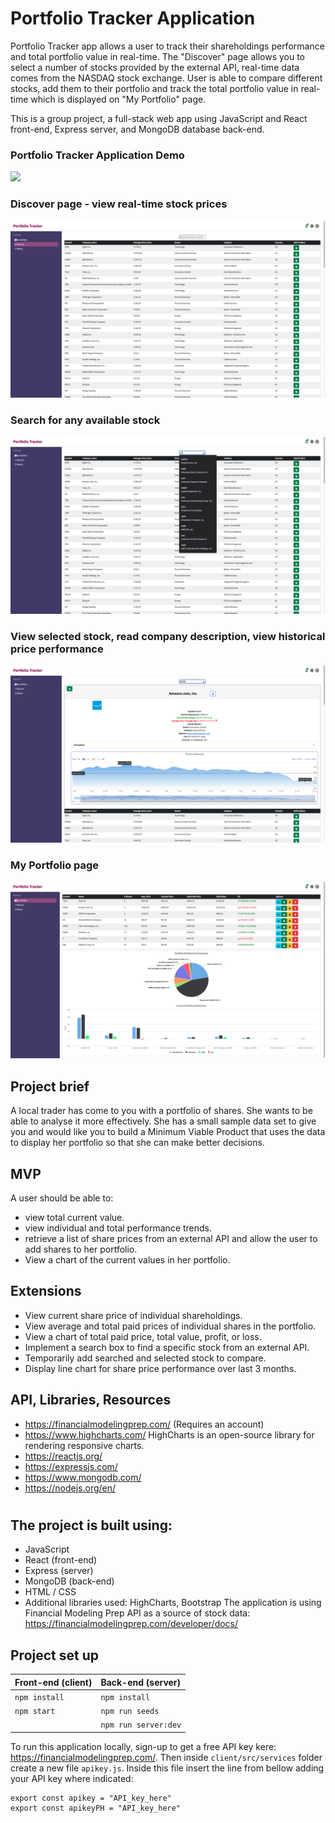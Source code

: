 # Portfolio Tracker Application
Portfolio Tracker app allows a user to track their shareholdings performance and total portfolio value in real-time. The "Discover" page allows you to select a number of stocks provided by the external API, real-time data comes from the NASDAQ stock exchange. User is able to compare different stocks, add them to their portfolio and track the total portfolio value in real-time which is displayed on "My Portfolio" page.

This is a group project, a full-stack web app using JavaScript and React front-end, Express server, and MongoDB database back-end.

### Portfolio Tracker Application Demo
![](screenshots/portfolio_tracker.gif)

### Discover page - view real-time stock prices
![](screenshots/discover.png)

### Search for any available stock
![](screenshots/search.png)

### View selected stock, read company description, view historical price performance
![](screenshots/card.png)

### My Portfolio page
![](screenshots/portfolio.png)



<!-- ### Current Portfolio performance
![](screenshots/2.png)

### View shareholding historical performance
![](screenshots/3.png)

### Add more shares
![](screenshots/4.png)

### Remove shares
![](screenshots/5.png)

### Discover page - view real-time stock prices
![](screenshots/6.png)

### Search for any available stock
![](screenshots/7.png)

### View selected stock, read company description, view historical price performance
![](screenshots/8.png)

### Compare selected stock cards
![](screenshots/9.png)

### Add new shareholdings
![](screenshots/10.png)

### View portfolio with updated shares
![](screenshots/11.png) -->


## Project brief
A local trader has come to you with a portfolio of shares. She wants to be able to analyse it more effectively. She has a small sample data set to give you and would like you to build a Minimum Viable Product that uses the data to display her portfolio so that she can make better decisions.

## MVP
A user should be able to:

- view total current value.
- view individual and total performance trends.
- retrieve a list of share prices from an external API and allow the user to add shares to her portfolio.
- View a chart of the current values in her portfolio.

## Extensions
- View current share price of individual shareholdings.
- View average and total paid prices of individual shares in the portfolio.
- View a chart of total paid price, total value, profit, or loss.
- Implement a search box to find a specific stock from an external API.
- Temporarily add searched and selected stock to compare.
- Display line chart for share price performance over last 3 months.

## API, Libraries, Resources
- https://financialmodelingprep.com/ (Requires an account)
- https://www.highcharts.com/ HighCharts is an open-source library for rendering responsive charts.
- https://reactjs.org/
- https://expressjs.com/
- https://www.mongodb.com/
- https://nodejs.org/en/

#
## The project is built using:
* JavaScript
* React (front-end)
* Express (server)
* MongoDB (back-end)
* HTML / CSS
* Additional libraries used: HighCharts, Bootstrap
The application is using Financial Modeling Prep API as a source of stock data: https://financialmodelingprep.com/developer/docs/

## Project set up

| Front-end (client) | Back-end (server)    |
| :---               | :---                 |
| `npm install`      | `npm install`        |
| `npm start`        | `npm run seeds`      |
|                    | `npm run server:dev` |

To run this application locally, sign-up to get a free API key kere: https://financialmodelingprep.com/. Then inside ``` client/src/services ``` folder create a new file ```apikey.js```. Inside this file insert the line from bellow adding your API key where indicated:

```
export const apikey = "API_key_here"
export const apikeyPH = "API_key_here"
```